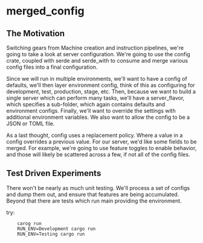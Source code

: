 # merged_config

## The Motivation
Switching gears from Machine creation and instruction pipelines, we're going to take a look
at server configuration. We're going to use the config crate, coupled with serde and
serde_with to consume and merge various config files into a final configuration.

Since we will run in multiple environments, we'll want to have a config of defaults, we'll
then layer environment config, think of this as configuring for development, test, production,
stage, etc. Then, because we want to build a single server which can perform many tasks, we'll
have a server_flavor, which specifies a sub-folder, which again contains defaults and
environment configs. Finally, we'll want to override the settings with additional environment
variables. We also want to allow the config to be a JSON or TOML file.

As a last thought, config uses a replacement policy. Where a value in a config overrides a
previous value. For our server, we'd like some fields to be merged. For example, we're going
to use feature toggles to enable behavior, and those will likely be scattered across a few,
if not all of the config files.

## Test Driven Experiments
There won't be nearly as much unit testing. We'll process a set of configs and dump them out, and
ensure that features are being accumulated. Beyond that there are tests which run main providing
the environment.

try:
```
    carog run
    RUN_ENV=Development cargo run
    RUN_ENV=Testing cargo run
```

